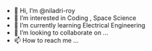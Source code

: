 - 👋 Hi, I’m @niladri-roy
- 👀 I’m interested in Coding , Space Science
- 🌱 I’m currently learning Electrical Engineering 
- 💞️ I’m looking to collaborate on ...
- 📫 How to reach me ...

<!---
niladri-roy/niladri-roy is a ✨ special ✨ repository because its `README.md` (this file) appears on your GitHub profile.
You can click the Preview link to take a look at your changes.
--->
